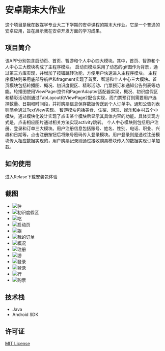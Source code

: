 # 安卓期末大作业

这个项目是我在数媒学专业大二下学期的安卓课程的期末大作业。它是一个普通的安卓应用，旨在展示我在安卓开发方面的学习成果。

## 项目简介

该APP分别包含启动页、首页、智游和个人中心四大模块。其中，首页、智游和个人中心三大模块构成了主程序模块。
启动页模块采用了动态的gif图作为背景，通过第三方库实现，并增加了按钮跳转功能，方便用户快速进入主程序模块。
主程序模块则采用底部导航栏和fragment实现了首页、智游和个人中心三大模块。首页模块包括轮播图、概况、初识度假区、精彩活动、门票预订和通知公告列表等功能。轮播图使用ViewPager控件和PagerAdapter适配器实现，概况、初识度假区和精彩活动则通过TabLayout和ViewPage2配合实现，而门票预订则需要用户选择数量、日期和时间段，并将购票信息保存数据传送到个人订单中。通知公告列表则简单通过TextView实现。
智游模块包括美食、住宿、游玩、娱乐和乡村五个小模块，通过模块化设计实现了点击某个模块后显示其具体内容的功能。具体实现方式是，点击相应图片通过相关方法实现activity跳转。
个人中心模块则包括用户注册、登录和订单三大模块。用户注册信息包括账号、姓名、性别、电话、职业、兴趣和日期等，点击注册按钮后将账号密码传入登录模块。用户登录则是通过注册模块传入相应数据实现的，用户购票记录则通过接收购票模块传入的数据实现订单加载。


## 如何使用

进入Relase下载安装包体验

## 截图

- ![住](https://cdn.jsdelivr.net/gh/H-Bole/Picture-home/blob/main/Andriod/住.gif)
- ![初识度假区](https://cdn.jsdelivr.net/gh/H-Bole/Picture-home/blob/main/Andriod/初识度假区.gif)
- ![吃](https://cdn.jsdelivr.net/gh/H-Bole/Picture-home/blob/main/Andriod/吃.gif)
- ![启动页](https://cdn.jsdelivr.net/gh/H-Bole/Picture-home/blob/main/Andriod/启动页.gif)
- ![娱](https://cdn.jsdelivr.net/gh/H-Bole/Picture-home/blob/main/Andriod/娱.gif)
- ![我的订单](https://cdn.jsdelivr.net/gh/H-Bole/Picture-home/blob/main/Andriod/我的订单.gif)
- ![概况](https://cdn.jsdelivr.net/gh/H-Bole/Picture-home/blob/main/Andriod/概况.gif)
- ![注册](https://cdn.jsdelivr.net/gh/H-Bole/Picture-home/blob/main/Andriod/注册.gif)
- ![游](https://cdn.jsdelivr.net/gh/H-Bole/Picture-home/blob/main/Andriod/游.gif)
- ![登录](https://cdn.jsdelivr.net/gh/H-Bole/Picture-home/blob/main/Andriod/登录.gif)
- ![登录](https://cdn.jsdelivr.net/gh/H-Bole/Picture-home/blob/main/Andriod/登录.gif)
- ![行](https://cdn.jsdelivr.net/gh/H-Bole/Picture-home/blob/main/Andriod/行.gif)
- ![购票](https://cdn.jsdelivr.net/gh/H-Bole/Picture-home/blob/main/Andriod/购票.gif)

## 技术栈

- Java
- Android SDK


## 许可证

[MIT License](LICENSE)

